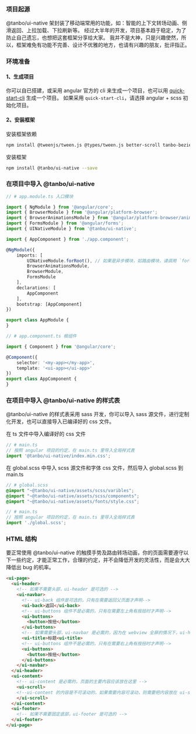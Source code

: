 ### 项目起源

@tanbo/ui-native 架封装了移动端常用的功能，如：智能的上下文转场动画、侧滑返回、上拉加载、下拉刷新等。
经过大半年的开发，项目基本趋于稳定，为了防止自己遗忘，也想把这套框架分享给大家。
我并不是大神，只是兴趣使然，所以，框架难免有功能不完善、设计不优雅的地方，也请有兴趣的朋友，批评指正。


### 环境准备

#### 1、生成项目

你可以自已搭建，或采用 angular 官方的 cli 来生成一个项目，也可以用 <a class="color-primary" href="https://github.com/tbhuabi/quick-start-cli" target="_blank">quick-start-cli</a> 生成一个项目。
如果采用 `quick-start-cli`，请选择 angular + scss 初始化项目。

#### 2、安装框架

安装框架依赖
```bash
npm install @tweenjs/tween.js @types/tween.js better-scroll tanbo-bezier --save
```
安装框架
```bash
npm install @tanbo/ui-native --save
```

### 在项目中导入 @tanbo/ui-native

```typescript
// # app.module.ts 入口模块

import { NgModule } from '@angular/core';
import { BrowserModule } from '@angular/platform-browser';
import { BrowserAnimationsModule } from '@angular/platform-browser/animations';
import { FormsModule } from '@angular/forms';
import { UINativeModule } from '@tanbo/ui-native';

import { AppComponent } from './app.component';

@NgModule({
    imports: [
        UINativeModule.forRoot(), // 如果是异步模块，如路由模块，请调用 `forChild()` 方法
        BrowserAnimationsModule,
        BrowserModule,
        FormsModule
    ],
    declarations: [
        AppComponent
    ],
    bootstrap: [AppComponent]
})

export class AppModule {
}
```

```typescript
// # app.component.ts 根组件

import { Component } from '@angular/core';

@Component({
    selector: '<my-app></my-app>',
    template: '<ui-app></ui-app>'
})
export class AppComponent {
}
```


### 在项目中导入 @tanbo/ui-native 的样式表

@tanbo/ui-native 的样式表采用 sass 开发，你可以导入 sass 源文件，进行定制化开发，也可以直接导入已编译好的 css 文件。

在 ts 文件中导入编译好的 css 文件
```typescript
// # main.ts
// 按照 angular 项目的约定，在 main.ts 里导入全局样式表
import '@tanbo/ui-native/index.min.css';
```

在 global.scss 中导入 scss 源文件和字体 css 文件，然后导入 global.scss 到 main.ts
```scss
// # global.scss
@import "~@tanbo/ui-native/assets/scss/varibles";
@import "~@tanbo/ui-native/assets/scss/components";
@import "~@tanbo/ui-native/assets/fonts/style.css";
```
```typescript
// # main.ts
// 按照 angular 项目的约定，在 main.ts 里导入全局样式表
import './global.scss';
```

### HTML 结构

要正常使用 @tanbo/ui-native 的触摸手势及路由转场动画，你的页面需要遵守以下一些约定，才能正常工作，合理的约定，并不会降低开发的灵活性，而是会大大降低出 bug 的机率。

```html
<ui-page>
  <ui-header>
    <!-- 如果不需要头部，ui-header 是可选的 -->
    <ui-navbar>
      <!-- ui-back 组件是可选的，只有在需要返回父页面才声明-->
      <ui-back>返回</ui-back>
      <!-- ui-buttons 组件不是必需的，只有在需要左上角有按扭时才声明-->
      <ui-buttons>
        <button>按扭</button>
      </ui-buttons>
      <!-- 如果需要头部，ui-navbar 是必需的，因为在 webview 全屏的情况下，ui-header 会有 20px 的 padding-top，用来显示手机的状态栏。如果你需要设置整个头部的背景颜色，则应该设置 ui-header 的背景，而不是 ui-navbar -->
      <ui-title>标题<ui-title>
      <!-- ui-buttons 组件不是必需的，只有在需要右上角有按扭时才声明-->
      <ui-buttons>
        <button>按扭</button>
      </ui-buttons>
    </ui-navbar>
  </ui-header>
  <ui-content>
    <!-- ui-content 是必需的，页面的主要内容应该放在这里 -->
    <ui-scroll>
    <!--ui-content 的内容是不可滚动的，如果需要内容可滚动，则需要把内容放在 ui-scroll 内。-->
    </ui-scroll>
  </ui-content>
  <ui-footer>
    <!-- 如果不需要固定底部，ui-footer 是可选的 -->
  </ui-footer>
</ui-page>
```